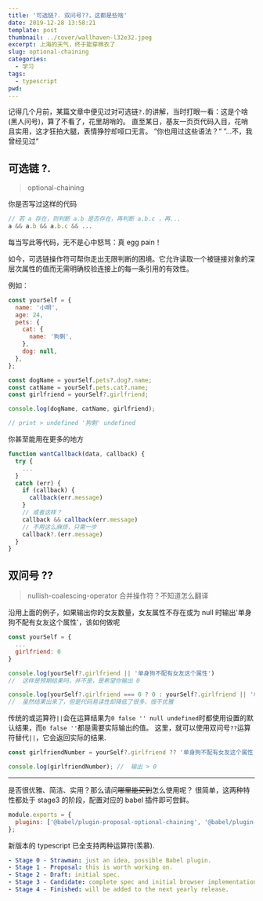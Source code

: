 ```yaml
---
title: '可选链?. 双问号??，这都是些啥'
date: 2019-12-28 13:58:21
template: post
thumbnail: ../cover/wallhaven-l32e32.jpeg
excerpt: 上海的天气，终于能穿棉衣了
slug: optional-chaining
categories:
  - 学习
tags:
  - typescript
pwd:
---
```


记得几个月前，某篇文章中便见过对可选链`?.`的讲解，当时打眼一看：这是个啥(黑人问号)，算了不看了，花里胡哨的。
直至某日，基友一页页代码入目，花哨且实用，这才狂拍大腿，表情狰狞却哑口无言。
”你也用过这些语法？“
”...不，我曾经见过“

## 可选链 ?.

> optional-chaining

你是否写过这样的代码

```js
// 若 a 存在，则判断 a.b 是否存在，再判断 a.b.c ，再...
a && a.b && a.b.c && ...
```

每当写此等代码，无不是心中怒骂：真 egg pain！

如今，可选链操作符可帮你走出无限判断的困境。它允许读取一个被链接对象的深层次属性的值而无需明确校验连接上的每一条引用的有效性。

例如：

```js
const yourSelf = {
  name: '小明',
  age: 24,
  pets: {
    cat: {
      name: '狗剩',
    },
    dog: null,
  },
};

const dogName = yourSelf.pets?.dog?.name;
const catName = yourSelf.pets.cat?.name;
const girlfriend = yourSelf?.girlfriend;

console.log(dogName, catName, girlfriend);

// print > undefined '狗剩' undefined
```

你甚至能用在更多的地方

```js
function wantCallback(data, callback) {
  try {
    ...
  }
  catch (err) {
    if (callback) {
      callback(err.message)
    }
    // 或者这样？
    callback && callback(err.message)
    // 不用这么麻烦，只需一步
    callback?.(err.message)
  }
}
```

## 双问号 ??

> nullish-coalescing-operator 合并操作符？不知道怎么翻译

沿用上面的例子，如果输出你的女友数量，女友属性不存在或为 null 时输出'单身狗不配有女友这个属性'，该如何做呢

```js
const yourSelf = {
  ...
  girlfriend: 0
}

console.log(yourSelf?.girlfriend || '单身狗不配有女友这个属性')
//  这样是预期结果吗，并不是，是希望你输出 0

console.log(yourSelf?.girlfriend === 0 ? 0 : yourSelf?.girlfriend || '单身狗不配有女友这个属性')
//  虽然结果出来了，但是代码易读性却降低了很多，很不优雅

```

传统的或运算符`||`会在运算结果为`0 false '' null undefined`时都使用设置的默认结果，而`0 false ''`都是需要实际输出的值。
这里，就可以使用双问号`??`运算符替代`||`，它会返回实际的结果.

```js
const girlfriendNumber = yourSelf?.girlfriend ?? '单身狗不配有女友这个属性';

console.log(girlfriendNumber); //  输出 > 0
```

---

是否很优雅、简洁、实用？那么请问<s>哪里能买到</s>怎么使用呢？
很简单，这两种特性都处于 stage3 的阶段，配置对应的 babel 插件即可尝鲜。

```js
module.exports = {
  plugins: ['@babel/plugin-proposal-optional-chaining', '@babel/plugin-proposal-nullish-coalescing-operator'],
};
```

新版本的 typescript 已全支持两种运算符(羡慕).

```yml
- Stage 0 - Strawman: just an idea, possible Babel plugin.
- Stage 1 - Proposal: this is worth working on.
- Stage 2 - Draft: initial spec.
- Stage 3 - Candidate: complete spec and initial browser implementations.
- Stage 4 - Finished: will be added to the next yearly release.
```
